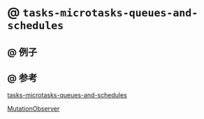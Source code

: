 # @ `tasks-microtasks-queues-and-schedules`

## @ 例子

## @ 参考

[tasks-microtasks-queues-and-schedules](https://jakearchibald.com/2015/tasks-microtasks-queues-and-schedules/)

[MutationObserver](https://developer.mozilla.org/zh-CN/docs/Web/API/MutationObserver)
